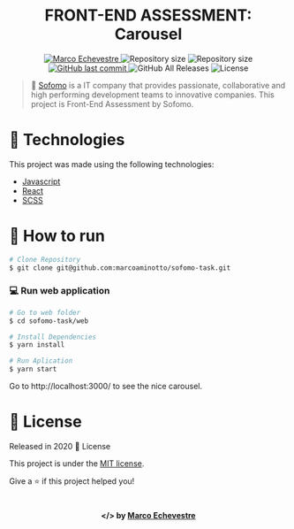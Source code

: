 
  <h1 align="center">FRONT-END ASSESSMENT: Carousel</h1>

<p align="center">	
  <a href="https://www.linkedin.com/in/marco-echevestre/">
      <img alt="Marco Echevestre" src="https://img.shields.io/badge/-Marco Echevestre-6b79ef?style=flat&logo=Linkedin&logoColor=white" />
  </a>
  <img alt="Repository size" src="https://img.shields.io/github/repo-size/marcoaminotto/sofomo-task?color=6b79ef">
  <img alt="Repository size" src="https://img.shields.io/github/languages/code-size/marcoaminotto/sofomo-task?color=6b79ef">
  <a href="https://github.com/marcoaminotto/sofomo-task/commits/master">
    <img alt="GitHub last commit" src="https://img.shields.io/github/last-commit/marcoaminotto/sofomo-task?color=6b79ef">
  </a> 
  <img alt="GitHub All Releases" src="https://img.shields.io/github/downloads/marcoaminotto/sofomo-task/total?logo=GitHub&style=flat&color=6b79ef">
  <img alt="License" src="https://img.shields.io/badge/license-MIT-6b79ef">
</p>


> :book: [Sofomo](https://www.sofomo.com/) is a IT company that provides passionate, collaborative and high performing development teams to innovative companies. This project is Front-End Assessment by Sofomo.

# :rocket: Technologies

This project was made using the following technologies:

- [Javascript](https://developer.mozilla.org/en-US/docs/Web/JavaScript)
- [React](https://reactjs.org/)
- [SCSS](https://sass-lang.com/)

# 🔧 How to run

```bash
# Clone Repository
$ git clone git@github.com:marcoaminotto/sofomo-task.git
```

### 💻 Run web application

```bash
# Go to web folder
$ cd sofomo-task/web

# Install Dependencies
$ yarn install

# Run Aplication
$ yarn start
```

Go to http://localhost:3000/ to see the nice carousel.

# :closed_book: License

Released in 2020 :closed_book: License

This project is under the [MIT license](./LICENSE).

Give a ⭐️ if this project helped you!

#

<p align="center">
   <b> &#60;/&#62; by <a href="https://www.linkedin.com/in/marco-echevestre/">Marco Echevestre</a></b>
</p>
